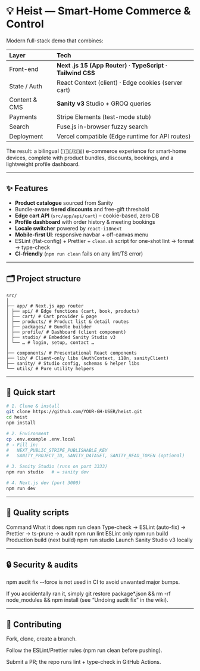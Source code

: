 # 💡 Heist — Smart-Home Commerce & Control

Modern full-stack demo that combines:

| Layer | Tech |
| :--- | :--- |
| Front-end | **Next .js 15 (App Router)** · **TypeScript** · **Tailwind CSS** |
| State / Auth | React Context (client) · Edge cookies (server cart) |
| Content & CMS | **Sanity v3** Studio + GROQ queries |
| Payments | Stripe Elements (test-mode stub) |
| Search | Fuse.js in-browser fuzzy search |
| Deployment | Vercel compatible (Edge runtime for API routes) |

The result: a bilingual (🇮🇸/🇬🇧) e-commerce experience for smart-home devices, complete with product bundles, discounts, bookings, and a lightweight profile dashboard.

---

## ✨ Features

- **Product catalogue** sourced from Sanity
- Bundle-aware **tiered discounts** and free-gift threshold
- **Edge cart API** (`src/app/api/cart`) – cookie-based, zero DB
- **Profile dashboard** with order history & meeting bookings
- **Locale switcher** powered by `react-i18next`
- **Mobile-first UI**: responsive navbar + off-canvas menu
- ESLint (flat-config) + Prettier + `clean.sh` script for one-shot lint → format → type-check
- **CI-friendly** (`npm run clean` fails on any lint/TS error)

---

## 🗂 Project structure

```text
src/
│
├── app/ # Next.js app router
│ ├── api/ # Edge functions (cart, book, products)
│ ├── cart/ # Cart provider & page
│ ├── products/ # Product list & detail routes
│ ├── packages/ # Bundle builder
│ ├── profile/ # Dashboard (client component)
│ ├── studio/ # Embedded Sanity Studio v3
│ └── … # login, setup, contact …
│
├── components/ # Presentational React components
├── lib/ # Client-only libs (AuthContext, i18n, sanityClient)
├── sanity/ # Studio config, schemas & helper libs
└── utils/ # Pure utility helpers
```
---

## 🚀 Quick start

```bash
# 1. Clone & install
git clone https://github.com/YOUR-GH-USER/heist.git
cd heist
npm install

# 2. Environment
cp .env.example .env.local
# → Fill in:
#   NEXT_PUBLIC_STRIPE_PUBLISHABLE_KEY
#   SANITY_PROJECT_ID, SANITY_DATASET, SANITY_READ_TOKEN (optional)

# 3. Sanity Studio (runs on port 3333)
npm run studio   # = sanity dev

# 4. Next.js dev (port 3000)
npm run dev
```
---

## 🧪 Quality scripts

Command	What it does
npm run clean	Type-check → ESLint (auto-fix) → Prettier → ts-prune → audit
npm run lint	ESLint only
npm run build	Production build (next build)
npm run studio	Launch Sanity Studio v3 locally

---

## 🔒 Security & audits
npm audit fix --force is not used in CI to avoid unwanted major bumps.

If you accidentally ran it, simply git restore package*.json && rm -rf node_modules && npm install (see “Undoing audit fix” in the wiki).

---

## 🤝 Contributing
Fork, clone, create a branch.

Follow the ESLint/Prettier rules (npm run clean before pushing).

Submit a PR; the repo runs lint + type-check in GitHub Actions.
